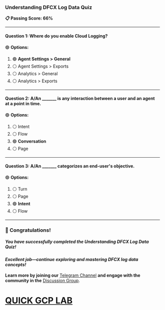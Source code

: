 ### **Understanding DFCX Log Data Quiz**  

**📋 Passing Score: 66%**  

---

#### **Question 1:** Where do you enable Cloud Logging?  

🟢 **Options:**  
1. 🟢 **Agent Settings > General**
2. ⚪ Agent Settings > Exports
3. ⚪ Analytics > General  
4. ⚪ Analytics > Exports  

---  

#### **Question 2:** A/An _______ is any interaction between a user and an agent at a point in time.  

🟢 **Options:**  
1. ⚪ Intent  
2. ⚪ Flow  
3. 🟢 **Conversation**  
4. ⚪ Page  

---  

#### **Question 3:** A/An _______ categorizes an end-user's objective.  

🟢 **Options:**  
1. ⚪ Turn  
2. ⚪ Page  
3. 🟢 **Intent**  
4. ⚪ Flow  

---

### 🎉 **Congratulations!**  
##### *You have successfully completed the Understanding DFCX Log Data Quiz!*  

#### *Excellent job—continue exploring and mastering DFCX log data concepts!*  

**Learn more by joining our** [Telegram Channel](https://t.me/quickgcplab) **and engage with the community in the** [Discussion Group](https://t.me/quickgcplabchats).  

# [QUICK GCP LAB](https://www.youtube.com/@quickgcplab)  
